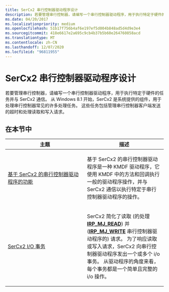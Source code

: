 ```yaml
---
title: SerCx2 串行控制器驱动程序设计
description: 若要管理串行控制器，请编写一个串行控制器驱动程序，用于执行特定于硬件的任务并与 SerCx2 通信。
ms.date: 04/20/2017
ms.localizationpriority: medium
ms.openlocfilehash: 51b17f756b4af6e197ef5d004b848ad5d4d9e3e4
ms.sourcegitcommit: 418e6617e2a695c9cb4b37b5b60e264760858acd
ms.translationtype: MT
ms.contentlocale: zh-CN
ms.lasthandoff: 12/07/2020
ms.locfileid: "96811955"
---
```

# <a name="serial-controller-driver-design-for-sercx2"></a>SerCx2 串行控制器驱动程序设计

若要管理串行控制器，请编写一个串行控制器驱动程序，用于执行特定于硬件的任务并与 SerCx2 通信。 从 Windows 8.1 开始，SerCx2 是系统提供的组件，用于处理串行控制器常见的许多处理任务。 这些任务包括管理串行控制器客户端发送的超时和处理读取和写入请求。

## <a name="in-this-section"></a>在本节中

<table>
<colgroup>
<col width="50%" />
<col width="50%" />
</colgroup>
<thead>
<tr class="header">
<th>主题</th>
<th>描述</th>
</tr>
</thead>
<tbody>
<tr class="odd">
<td><p><a href="features-of-sercx2-based-serial-controller-drivers.md" data-raw-source="[Features of SerCx2-Based Serial Controller Drivers](features-of-sercx2-based-serial-controller-drivers.md)">基于 SerCx2 的串行控制器驱动程序的功能</a></p></td>
<td><p>基于 SerCx2 的串行控制器驱动程序是一种 KMDF 驱动程序，它使用 KMDF 中的方法和回调执行一般的驱动程序操作，并与 SerCx2 通信以执行特定于串行控制器驱动程序的操作。</p></td>
</tr>
<tr class="even">
<td><p><a href="sercx2-i-o-transactions.md" data-raw-source="[SerCx2 I/O Transactions](sercx2-i-o-transactions.md)">SerCx2 I/O 事务</a></p></td>
<td><p>SerCx2 简化了读取 (的处理 <a href="/previous-versions/ff546883(v=vs.85)" data-raw-source="[&lt;strong&gt;IRP_MJ_READ&lt;/strong&gt;](/previous-versions/ff546883(v=vs.85))"><strong>IRP_MJ_READ</strong></a>) 并 (<a href="/previous-versions/ff546904(v=vs.85)" data-raw-source="[&lt;strong&gt;IRP_MJ_WRITE&lt;/strong&gt;](/previous-versions/ff546904(v=vs.85))"><strong>IRP_MJ_WRITE</strong></a> 串行控制器驱动程序的) 请求。 为了响应读取或写入请求，SerCx2 向串行控制器驱动程序发出一个或多个 i/o 事务。 从驱动程序的角度来看，每个事务都是一个简单且完整的 i/o 操作。</p></td>
</tr>
</tbody>
</table>
